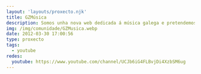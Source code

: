 ```yaml
---
layout: 'layouts/proxecto.njk'
title: GZMúsica
description: Somos unha nova web dedicada á música galega e pretendemos achegarvos información sobre todo o que acontece arredor das músicas do país. Atrás da páxina estamos vari@s apaixonad@s da nosa música, pero queremos ser cen mil!!!
img: /img/comunidade/GZMusica.webp
date: 2012-03-30 17:00:56
type: proxecto
tags:
  - youtube
redes:
  youtube: https://www.youtube.com/channel/UCJb6iG4FLBvjDi4XzbSM6ug
---
```


